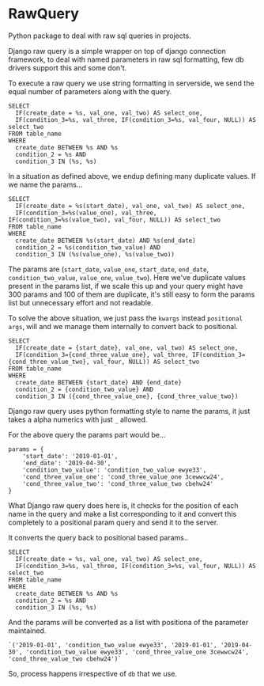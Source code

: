 # RawQuery
Python package to deal with raw sql queries in projects.


Django raw query is a simple wrapper on top of django connection framework, to deal with named parameters in raw sql formatting, few db drivers support this and some don't.

To execute a raw query we use string formatting in serverside, we send the equal number of parameters along with the query.

    SELECT
      IF(create_date = %s, val_one, val_two) AS select_one,
      IF(condition_3=%s, val_three, IF(condition_3=%s, val_four, NULL)) AS select_two
    FROM table_name
    WHERE
      create_date BETWEEN %s AND %s
      condition_2 = %s AND
      condition_3 IN (%s, %s)

In a situation as defined above, we endup defining many duplicate values. If we name the params...

    SELECT
      IF(create_date = %s(start_date), val_one, val_two) AS select_one,
      IF(condition_3=%s(value_one), val_three, IF(condition_3=%s(value_two), val_four, NULL)) AS select_two
    FROM table_name
    WHERE
      create_date BETWEEN %s(start_date) AND %s(end_date)
      condition_2 = %s(condition_two_value) AND
      condition_3 IN (%s(value_one), %s(value_two))

The params are (`start_date`, `value_one`, `start_date`, `end_date`, `condition_two_value`, `value_one`, `value_two`). Here we've duplicate values present in the params list, if we scale this up and your query might have 300 params and 100 of them are duplicate, it's still easy to form the params list but unnecessary effort and not readable.

To solve the above situation, we just pass the `kwargs` instead `positional args`, will and we manage them internally to convert back to positional.

    SELECT
      IF(create_date = {start_date}, val_one, val_two) AS select_one,
      IF(condition_3={cond_three_value_one}, val_three, IF(condition_3={cond_three_value_two}, val_four, NULL)) AS select_two
    FROM table_name
    WHERE
      create_date BETWEEN {start_date} AND {end_date}
      condition_2 = {condition_two_value} AND
      condition_3 IN ({cond_three_value_one}, {cond_three_value_two})

Django raw query uses python formatting style to name the params, it just takes a alpha numerics with just `_` allowed.

For the above query the params part would be...

    params = {
        'start_date': '2019-01-01',
        'end_date': '2019-04-30',
        'condition_two_value': 'condition_two_value ewye33',
        'cond_three_value_one': 'cond_three_value_one 3cewwcw24',
        'cond_three_value_two': 'cond_three_value_two cbehw24'
    }

What Django raw query does here is, it checks for the position of each name in the query and make a list corresponding to it and convert this completely to a positional param query and send it to the server.

It converts the query back to positional based params..

    SELECT
      IF(create_date = %s, val_one, val_two) AS select_one,
      IF(condition_3=%s, val_three, IF(condition_3=%s, val_four, NULL)) AS select_two
    FROM table_name
    WHERE
      create_date BETWEEN %s AND %s
      condition_2 = %s AND
      condition_3 IN (%s, %s)

And the params will be converted as a list with positiona of the parameter maintained.

    `('2019-01-01', 'condition_two_value ewye33', '2019-01-01', '2019-04-30', 'condition_two_value ewye33', 'cond_three_value_one 3cewwcw24', 'cond_three_value_two cbehw24')`

So, process happens irrespective of `db` that we use.
